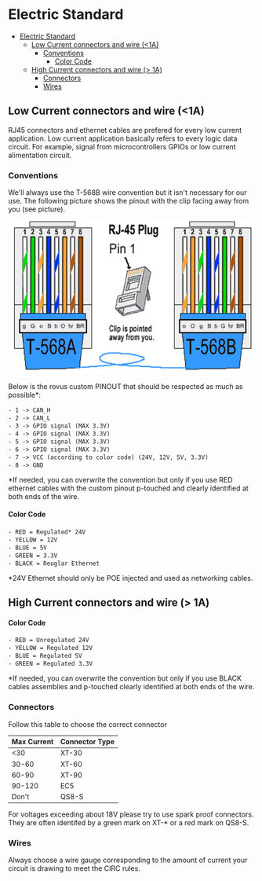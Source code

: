 # Electric Standard

- [Electric Standard](#electric-standard)
  - [Low Current connectors and wire (\<1A)](#low-current-connectors-and-wire-1a)
    - [Conventions](#conventions)
      - [Color Code](#color-code)
  - [High Current connectors and wire (\> 1A)](#high-current-connectors-and-wire--1a)
    - [Connectors](#connectors)
    - [Wires](#wires)

## Low Current connectors and wire (<1A)

RJ45 connectors and ethernet cables are prefered for every low current application. Low current application basically refers to every logic data circuit. For example, signal from microcontrollers GPIOs or low current alimentation circuit.

### Conventions

We'll always use the T-568B wire convention but it isn't necessary for our use. The following picture shows the pinout with the clip facing away from you (see picture).

<center>
    <img src="img/RJ45_pinout.png" alt="T-568B" class="center" style="width:500px;"/>
</center>

Below is the rovus custom PINOUT that should be respected as much as possible*:

    - 1 -> CAN_H
    - 2 -> CAN_L
    - 3 -> GPIO signal (MAX 3.3V)
    - 4 -> GPIO signal (MAX 3.3V)
    - 5 -> GPIO signal (MAX 3.3V)
    - 6 -> GPIO signal (MAX 3.3V)
    - 7 -> VCC (according to color code) (24V, 12V, 5V, 3.3V)
    - 8 -> GND

*If needed, you can overwrite the convention but only if you use RED ethernet cables with the custom pinout p-touched and clearly identified at both ends of the wire.

#### Color Code

    - RED = Regulated* 24V
    - YELLOW = 12V
    - BLUE = 5V
    - GREEN = 3.3V
    - BLACK = Reuglar Ethernet

*24V Ethernet should only be POE injected and used as networking cables.

## High Current connectors and wire (> 1A)

#### Color Code
    - RED = Unregulated 24V
    - YELLOW = Regulated 12V
    - BLUE = Regulated 5V
    - GREEN = Regulated 3.3V

*If needed, you can overwrite the convention but only if you use BLACK cables assemblies and p-touched clearly identified at both ends of the wire.

### Connectors

Follow this table to choose the correct connector

| Max Current | Connector Type |
|-------------|----------------|
| <30         | XT-30          |
| 30-60       | XT-60          |
| 60-90       | XT-90          |
| 90-120      | EC5            |
| Don't       | QS8-S          |

For voltages exceeding about 18V please try to use spark proof connectors. They are often identifed by a green mark on XT-* or a red mark on QS8-S.

### Wires

Always choose a wire gauge corresponding to the amount of current your circuit is drawing to meet the CIRC rules.
